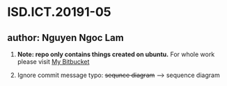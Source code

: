 # ISD.ICT.20191-05

## author: Nguyen Ngoc Lam

1.	**Note: repo only contains things created on ubuntu.** For whole work please visit [My Bitbucket](https://bitbucket.org/lamnn19/isd.ict.20191-05/src/master/)

2.	Ignore commit message typo: ~~sequnce diagram~~ --> sequence diagram
